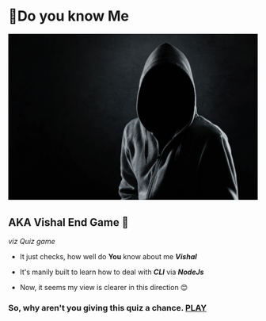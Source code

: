 # 🤠Do you know Me
[![Vishal here](unknown.jpg)](https://replit.com/@VishalKumar51/Tanay-End-Game?outputonly=1)
 ## AKA **Vishal End Game** 🤯
 *viz Quiz game*
 
 * It just checks, how well do **You** know about me ***Vishal***
 * It's manily built to learn how to deal with
              ***CLI*** via 
       ***NodeJs***
    
 * Now, it seems my view is clearer in this direction 😊

### So, why aren't you giving this quiz a chance. [PLAY](https://replit.com/@VishalKumar51/Do-you-know-me?outputonly=1)
